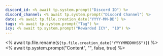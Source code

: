 ```yaml
---
discord_id: <% await tp.system.prompt("Discord ID") %>
discord_channel: <% await tp.system.prompt("Discord Channel") %>
date: <% await tp.file.creation_date("YYYY-MM-DD") %>
tags: <% await tp.system.prompt("Tag") %>
icy: <% await tp.system.prompt("Rewarded ICY", "10") %>
---
```

<% await tp.file.rename(`${tp.file.creation_date("YYYYMMDDHHSS")}`) %>
<% await tp.system.prompt("Content", "", false, true) %>